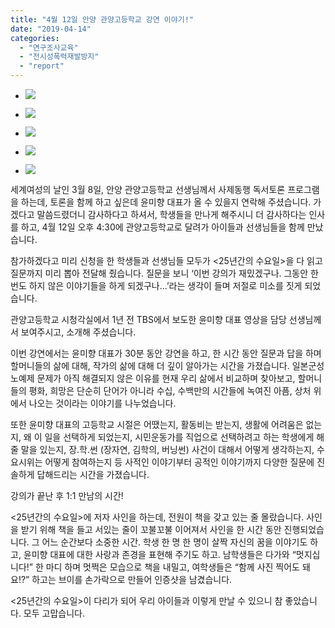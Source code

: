 ```yaml
---
title: "4월 12일 안양 관양고등학교 강연 이야기!"
date: "2019-04-14"
categories: 
  - "연구조사교육"
  - "전시성폭력재발방지"
  - "report"
---
```


- ![](https://r2.womenandwar.net/2019/04/56902415_2384250158272650_6282951496602484736_o-1024x768.jpg)
    
- ![](https://r2.womenandwar.net/2019/04/57012687_2384250211605978_5484597177416155136_n.jpg)
    
- ![](https://r2.womenandwar.net/2019/04/57244665_2385772894787043_4275831760702406656_n.jpg)
    
- ![](https://r2.womenandwar.net/2019/04/57485873_2384250234939309_8952277579486724096_o-1024x768.jpg)
    
- ![](https://r2.womenandwar.net/2019/04/57511505_2385772914787041_7916988357169643520_n.jpg)
    

세계여성의 날인 3월 8일, 안양 관양고등학교 선생님께서 사제동행 독서토론 프로그램을 하는데, 토론을 함께 하고 싶은데 윤미향 대표가 올 수 있을지 연락해 주셨습니다. 가겠다고 말씀드렸더니 감사하다고 하셔서, 학생들을 만나게 해주시니 더 감사하다는 인사를 하고, 4월 12일 오후 4:30에 관양고등학교로 달려가 아이들과 선생님들을 함께 만났습니다.

참가하겠다고 미리 신청을 한 학생들과 선생님들 모두가 <25년간의 수요일>을 다 읽고 질문까지 미리 뽑아 전달해 줬습니다. 질문을 보니 ‘이번 강의가 재밌겠구나. 그동안 한 번도 하지 않은 이야기들을 하게 되겠구나...’라는 생각이 들며 저절로 미소를 짓게 되었습니다.

관양고등학교 시청각실에서 1년 전 TBS에서 보도한 윤미향 대표 영상을 담당 선생님께서 보여주시고, 소개해 주셨습니다.

이번 강연에서는 윤미향 대표가 30분 동안 강연을 하고, 한 시간 동안 질문과 답을 하며 할머니들의 삶에 대해, 작가의 삶에 대해 더 깊이 알아가는 시간을 가졌습니다. 일본군성노예제 문제가 아직 해결되지 않은 이유를 현재 우리 삶에서 비교하며 찾아보고, 할머니들의 평화, 희망은 단순히 단어가 아니라 수십, 수백만의 시간들에 녹여진 아픔, 상처 위에서 나오는 것이라는 이야기를 나누었습니다.

또한 윤미향 대표의 고등학교 시절은 어땠는지, 활동비는 받는지, 생활에 어려움은 없는지, 왜 이 일을 선택하게 되었는지, 시민운동가를 직업으로 선택하려고 하는 학생에게 해줄 말을 있는지, 장.학.썬 (장자연, 김학의, 버닝썬) 사건이 대해서 어떻게 생각하는지, 수요시위는 어떻게 참여하는지 등 사적인 이야기부터 공적인 이야기까지 다양한 질문에 진솔하게 답해드리는 시간을 가졌습니다.

강의가 끝난 후 1:1 만남의 시간!

<25년간의 수요일>에 저자 사인을 하는데, 전원이 책을 갖고 있는 줄 몰랐습니다. 사인을 받기 위해 책을 들고 서있는 줄이 꼬불꼬불 이어져서 사인을 한 시간 동안 진행되었습니다. 그 어느 순간보다 소중한 시간. 학생 한 명 한 명이 살짝 자신의 꿈을 이야기도 하고, 윤미향 대표에 대한 사랑과 존경을 표현해 주기도 하고. 남학생들은 다가와 “멋지십니다!” 한 마디 하며 멋쩍은 모습으로 책을 내밀고, 여학생들은 “함께 사진 찍어도 돼요!?” 하고는 브이를 손가락으로 만들어 인증샷을 남겼습니다.

<25년간의 수요일>이 다리가 되어 우리 아이들과 이렇게 만날 수 있으니 참 좋았습니다. 모두 고맙습니다.
